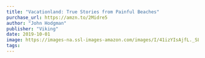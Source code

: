 ```yaml
---
title: "Vacationland: True Stories from Painful Beaches"
purchase_url: https://amzn.to/2Midre5
author: "John Hodgman"
publisher: "Viking"
date: 2019-10-01
image: https://images-na.ssl-images-amazon.com/images/I/41izYIsAjfL._SL75_.jpg
tags:
---
```


